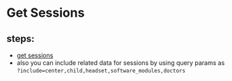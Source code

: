 # Get Sessions

## steps:

- [get sessions](https://documenter.getpostman.com/view/12318086/2sA3Bt3pg1#a084ea11-d7e0-4465-ace8-6653e5c2a6cc)
- also you can include related data for sessions by using query params as `?include=center,child,headset,software_modules,doctors`
